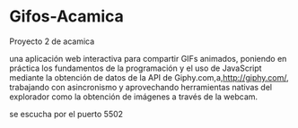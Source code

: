 # Gifos-Acamica
Proyecto 2 de acamica 

una aplicación web interactiva para compartir GIFs animados, poniendo en práctica los fundamentos de la programación y el uso de JavaScript mediante la obtención de datos de la API de Giphy.com,a,http://giphy.com/, trabajando con asincronismo y aprovechando herramientas nativas del explorador como la obtención de imágenes a través de la webcam.

se escucha por el puerto 5502